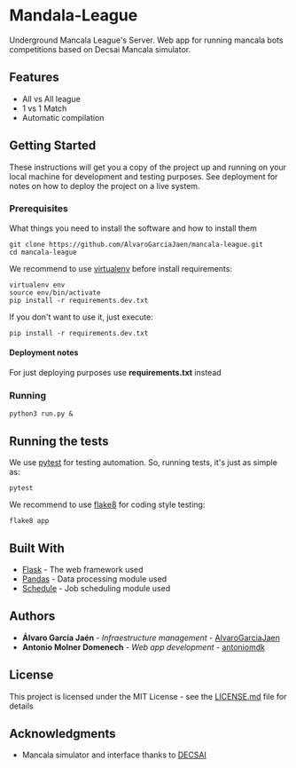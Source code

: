 # Mandala-League

Underground Mancala League's Server. Web app for running mancala bots competitions based on Decsai Mancala simulator.

## Features

* All vs All league
* 1 vs 1 Match
* Automatic compilation

## Getting Started

These instructions will get you a copy of the project up and running on your local machine for development and testing purposes. See deployment for notes on how to deploy the project on a live system.

### Prerequisites

What things you need to install the software and how to install them

```shell
git clone https://github.com/AlvaroGarciaJaen/mancala-league.git
cd mancala-league
```

We recommend to use [virtualenv](https://virtualenv.pypa.io/en/stable/) before install requirements:

``````shell
virtualenv env
source env/bin/activate
pip install -r requirements.dev.txt
``````

If you don't want to use it, just execute:

```shell
pip install -r requirements.dev.txt
```

#### Deployment notes

For just deploying purposes use **requirements.txt** instead

### Running

```
python3 run.py &
```

## Running the tests

We use [pytest](http://pytest.readthedocs.io/en/latest/) for testing automation. So, running tests, it's just as simple as:

```
pytest
```

We recommend to use [flake8](http://flake8.pycqa.org/en/latest/) for coding style testing:

```shell
flake8 app
```

## Built With

* [Flask](http://flask.pocoo.org/) - The web framework used
* [Pandas](https://pandas.pydata.org/) - Data processing module used
* [Schedule](https://github.com/dbader/schedule) - Job scheduling module used

## Authors

* **Álvaro García Jaén** - *Infraestructure management* - [AlvaroGarciaJaen](https://github.com/AlvaroGarciaJaen) 
* **Antonio Molner Domenech** - *Web app development* - [antoniomdk](https://github.com/antoniomdk)

## License

This project is licensed under the MIT License - see the [LICENSE.md](LICENSE.md) file for details

## Acknowledgments

* Mancala simulator and interface thanks to [DECSAI](https://decsai.ugr.es/)

